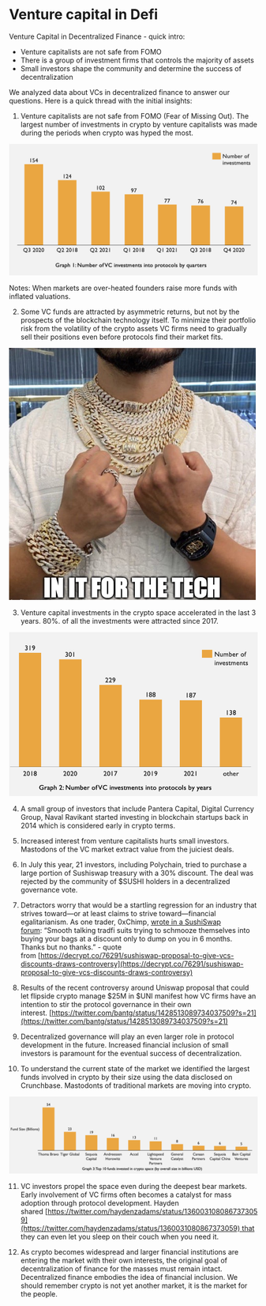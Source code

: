 # Venture capital in Defi

Venture Capital in Decentralized Finance - quick intro:

- Venture capitalists are not safe from FOMO
- There is a group of investment firms that controls the majority of assets
- Small investors shape the community and determine the success of decentralization

We analyzed data about VCs in decentralized finance to answer our questions. Here is a quick thread with the initial insights:

1. Venture capitalists are not safe from FOMO (Fear of Missing Out). The largest number of investments in crypto by venture capitalists was made during the periods when crypto was hyped the most.

![graph2](assets/graph1.png)

Notes: When markets are over-heated founders raise more funds with inflated valuations.

2. Some VC funds are attracted by asymmetric returns, but not by the prospects of the blockchain technology itself. To minimize their portfolio risk from the volatility of the crypto assets VC firms need to gradually sell their positions even before protocols find their market fits.

![initforthetech.png](assets/initforthetech.png)

3. Venture capital investments in the crypto space accelerated in the last 3 years. 80%. of all the investments were attracted since 2017.

![graph2](assets/graph2.png)

4. A small group of investors that include Pantera Capital, Digital Currency Group, Naval Ravikant started investing in blockchain startups back in 2014 which is considered early in crypto terms.

5. Increased interest from venture capitalists hurts small investors. Mastodons of the VC market extract value from the juiciest deals.

6. In July this year, 21 investors, including Polychain, tried to purchase a large portion of Sushiswap treasury with a 30% discount. The deal was rejected by the community of $SUSHI holders in a decentralized governance vote.

7. Detractors worry that would be a startling regression for an industry that strives toward—or at least claims to strive toward—financial egalitarianism. As one trader, 0xChimp, [wrote in a SushiSwap forum](https://forum.sushi.com/t/sushi-phantom-troupe-strategic-raise/4554): “Smooth talking tradfi suits trying to schmooze themselves into buying your bags at a discount only to dump on you in 6 months. Thanks but no thanks.” - quote from [https://decrypt.co/76291/sushiswap-proposal-to-give-vcs-discounts-draws-controversy](https://decrypt.co/76291/sushiswap-proposal-to-give-vcs-discounts-draws-controversy)

8. Results of the recent controversy around Uniswap proposal that could let flipside crypto manage $25M in $UNI manifest how VC firms have an intention to stir the protocol governance in their own interest. [https://twitter.com/bantg/status/1428513089734037509?s=21](https://twitter.com/bantg/status/1428513089734037509?s=21)

9. Decentralized governance will play an even larger role in protocol development in the future. Increased financial inclusion of small investors is paramount for the eventual success of decentralization.

10. To understand the current state of the market we identified the largest funds involved in crypto by their size using the data disclosed on Crunchbase. Mastodonts of traditional markets are moving into crypto.

![graph3](assets/graph3.png)

11. VC investors propel the space even during the deepest bear markets. Early involvement of VC firms often becomes a catalyst for mass adoption through protocol development. Hayden shared [https://twitter.com/haydenzadams/status/1360031080867373059](https://twitter.com/haydenzadams/status/1360031080867373059) that they can even let you sleep on their couch when you need it.

12. As crypto becomes widespread and larger financial institutions are entering the market with their own interests, the original goal of decentralization of finance for the masses must remain intact. Decentralized finance embodies the idea of financial inclusion. We should remember crypto is not yet another market, it is the market for the people.
